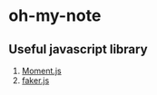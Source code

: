 # oh-my-note
## Useful javascript library
1. [Moment.js](https://momentjs.com/)
2. [faker.js](https://github.com/marak/Faker.js/)
